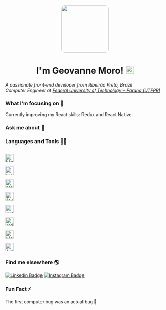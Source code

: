 <!--👋-->
<p align="center">
    <img style="height: 150px; border-radius: 10px" src="https://media.giphy.com/media/Nx0rz3jtxtEre/giphy.gif">
</p>

<h1 align="center">I'm Geovanne Moro! <img src="https://media.giphy.com/media/hvRJCLFzcasrR4ia7z/giphy.gif" width="25px"> </h1>
<p>
    <em>A passionate front-end developer from Ribeirão Preto, Brazil</em><br>
    <em>Computer Engineer at <a href="http://portal.utfpr.edu.br/">Federal University of Technology – Parana (UTFPR)</a></em>
</p>

### What I'm focusing on 🌱
<p>
    Currently improving my React skills: Redux and React Native.
</p>

### Ask me about 💬

### Languages and Tools 👨‍💻
[<code>
<img alt="html5" width="26px" src="https://img.icons8.com/color/240/000000/html-5.png">
</code>](https://developer.mozilla.org/en-US/docs/Web/HTML)
[<code>
<img alt="css3" width="26px" src="https://img.icons8.com/color/240/000000/css3.png">
</code>](https://developer.mozilla.org/en-US/docs/Web/CSS)
[<code>
<img alt="sass" width="26px" src="https://img.icons8.com/color/240/000000/sass.png">
</code>](https://sass-lang.com/)
[<code>
<img alt="javascript" width="26px" src="https://img.icons8.com/color/240/000000/javascript.png" />
</code>](https://developer.mozilla.org/en-US/docs/Web/JavaScript)
[<code>
<img alt="react" width="26px" src="https://img.icons8.com/color/240/000000/react-native.png" />
</code>](https://reactjs.org/)
[<code>
<img alt="redux" width="26px" src="https://img.icons8.com/color/72/redux.png" />
</code>](https://redux.js.org//)
[<code> 
<img alt="visual studio code" width="26px" src="https://img.icons8.com/fluent/240/000000/visual-studio-code-2019.png" />
</code>](https://code.visualstudio.com/)
[<code>
<img alt="java" width="26px" src="https://img.icons8.com/color/240/000000/java-coffee-cup-logo.png">
</code>](https://docs.oracle.com/en/java/)   

### Find me elsewhere 🌎

[![Linkedin Badge](https://img.shields.io/badge/-geovannemoro-blue?style=flat-square&logo=linkedin&logoColor=white&link=https://www.linkedin.com/in/geovannemoro/)](https://www.linkedin.com/in/geovannemoro/)
[![Instagram Badge](https://img.shields.io/badge/-geovannemoro-E4405F?style=flat-square&logo=instagram&logoColor=white&link=https://www.instagram.com/geovannemoro)](https://www.instagram.com/geovannemoro)


### Fun Fact ⚡

<p>
    The first computer bug was an actual bug 🐛
</p>

<!--
<p><img align="center" src="https://github-readme-stats.vercel.app/api/top-langs?username=geovannemoro&show_icons=true&locale=en&layout=compact" alt="geovannemoro" /></p>
**GeovanneMoro/geovannemoro** is a ✨ _special_ ✨ repository because its `README.md` (this file) appears on your GitHub profile.

Here are some ideas to get you started:

- 🔭 I’m currently working on ...
- 🌱 I’m currently learning ...
- 👯 I’m looking to collaborate on ...
- 🤔 I’m looking for help with ...
- 💬 Ask me about ...
- 📫 How to reach me: ...
- 😄 Pronouns: ...
- ⚡ Fun fact: ...
-->
